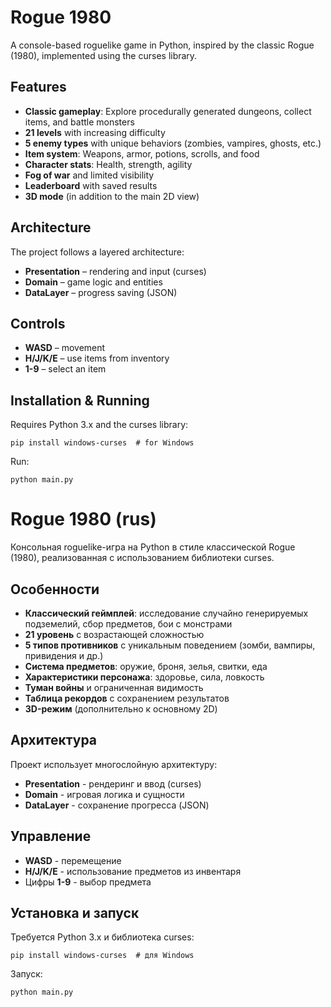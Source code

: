 # Rogue 1980  

A console-based roguelike game in Python, inspired by the classic Rogue (1980), implemented using the curses library.  

## Features  
- **Classic gameplay**: Explore procedurally generated dungeons, collect items, and battle monsters  
- **21 levels** with increasing difficulty  
- **5 enemy types** with unique behaviors (zombies, vampires, ghosts, etc.)  
- **Item system**: Weapons, armor, potions, scrolls, and food  
- **Character stats**: Health, strength, agility  
- **Fog of war** and limited visibility  
- **Leaderboard** with saved results  
- **3D mode** (in addition to the main 2D view)  

## Architecture  
The project follows a layered architecture:  
- **Presentation** – rendering and input (curses)  
- **Domain** – game logic and entities  
- **DataLayer** – progress saving (JSON)  

## Controls  
- **WASD** – movement  
- **H/J/K/E** – use items from inventory  
- **1-9** – select an item  

## Installation & Running  
Requires Python 3.x and the curses library:  
```
pip install windows-curses  # for Windows
```  

Run:  
```
python main.py
```

# Rogue 1980 (rus)

Консольная roguelike-игра на Python в стиле классической Rogue (1980), реализованная с использованием библиотеки curses.

## Особенности
- **Классический геймплей**: исследование случайно генерируемых подземелий, сбор предметов, бои с монстрами
- **21 уровень** с возрастающей сложностью
- **5 типов противников** с уникальным поведением (зомби, вампиры, привидения и др.)
- **Система предметов**: оружие, броня, зелья, свитки, еда
- **Характеристики персонажа**: здоровье, сила, ловкость
- **Туман войны** и ограниченная видимость
- **Таблица рекордов** с сохранением результатов
- **3D-режим** (дополнительно к основному 2D)

## Архитектура
Проект использует многослойную архитектуру:
- **Presentation** - рендеринг и ввод (curses)
- **Domain** - игровая логика и сущности
- **DataLayer** - сохранение прогресса (JSON)

## Управление
- **WASD** - перемещение
- **H/J/K/E** - использование предметов из инвентаря
- Цифры **1-9** - выбор предмета

## Установка и запуск
Требуется Python 3.x и библиотека curses:
```
pip install windows-curses  # для Windows
```

Запуск:
```
python main.py
```
